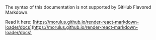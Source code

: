 The syntax of this documentation is not supported by GitHub Flavored Markdown.

Read it here: [https://morulus.github.io/render-react-markdown-loader/docs](https://morulus.github.io/render-react-markdown-loader/docs)
